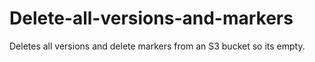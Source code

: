 # Delete-all-versions-and-markers
Deletes all versions and delete markers from an S3 bucket so its empty.
